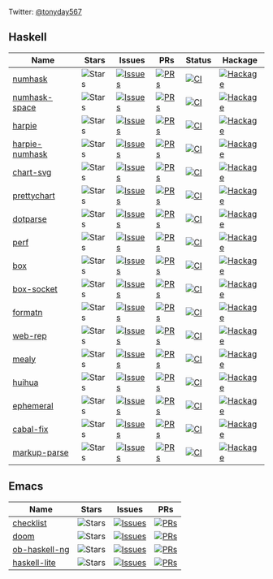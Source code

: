 Twitter: [@tonyday567](https://twitter.com/tonyday567)

## Haskell

| Name       | Stars  | Issues | PRs    | Status   | Hackage  |
| ---------- | ------ | ------ | ------ | -------- | -------- |
|[numhask](https://github.com/tonyday567/numhask) |![Stars](https://img.shields.io/github/stars/tonyday567/numhask?style=social) | [![Issues](https://img.shields.io/github/issues/tonyday567/numhask?label=%22%22)](https://github.com/tonyday567/numhask/issues) | [![PRs](https://img.shields.io/github/issues-pr/tonyday567/numhask?label=%22%22)](https://github.com/tonyday567/numhask/pulls) | [![CI](https://github.com/tonyday567/numhask/actions/workflows/haskell-ci.yml/badge.svg?branch=main)](https://github.com/tonyday567/numhask/actions) | [![Hackage](https://img.shields.io/hackage/v/numhask.svg?label=%22%22)](https://hackage.haskell.org/package/numhask)|
|[numhask-space](https://github.com/tonyday567/numhask-space) |![Stars](https://img.shields.io/github/stars/tonyday567/numhask-space?style=social) | [![Issues](https://img.shields.io/github/issues/tonyday567/numhask-space?label=%22%22)](https://github.com/tonyday567/numhask-space/issues) | [![PRs](https://img.shields.io/github/issues-pr/tonyday567/numhask-space?label=%22%22)](https://github.com/tonyday567/numhask-space/pulls) | [![CI](https://github.com/tonyday567/numhask-space/actions/workflows/haskell-ci.yml/badge.svg?branch=main)](https://github.com/tonyday567/numhask-space/actions) | [![Hackage](https://img.shields.io/hackage/v/numhask-space.svg?label=%22%22)](https://hackage.haskell.org/package/numhask-space)|
|[harpie](https://github.com/tonyday567/harpie) |![Stars](https://img.shields.io/github/stars/tonyday567/harpie?style=social) | [![Issues](https://img.shields.io/github/issues/tonyday567/harpie?label=%22%22)](https://github.com/tonyday567/harpie/issues) | [![PRs](https://img.shields.io/github/issues-pr/tonyday567/harpie?label=%22%22)](https://github.com/tonyday567/harpie/pulls) | [![CI](https://github.com/tonyday567/harpie/actions/workflows/haskell-ci.yml/badge.svg?branch=main)](https://github.com/tonyday567/harpie/actions) | [![Hackage](https://img.shields.io/hackage/v/harpie.svg?label=%22%22)](https://hackage.haskell.org/package/harpie)|
|[harpie-numhask](https://github.com/tonyday567/harpie-numhask) |![Stars](https://img.shields.io/github/stars/tonyday567/harpie-numhask?style=social) | [![Issues](https://img.shields.io/github/issues/tonyday567/harpie-numhask?label=%22%22)](https://github.com/tonyday567/harpie-numhask/issues) | [![PRs](https://img.shields.io/github/issues-pr/tonyday567/harpie-numhask?label=%22%22)](https://github.com/tonyday567/harpie-numhask/pulls) | [![CI](https://github.com/tonyday567/harpie-numhask/actions/workflows/haskell-ci.yml/badge.svg?branch=main)](https://github.com/tonyday567/harpie-numhask/actions) | [![Hackage](https://img.shields.io/hackage/v/harpie-numhask.svg?label=%22%22)](https://hackage.haskell.org/package/harpie-numhask)|
|[chart-svg](https://github.com/tonyday567/chart-svg) |![Stars](https://img.shields.io/github/stars/tonyday567/chart-svg?style=social) | [![Issues](https://img.shields.io/github/issues/tonyday567/chart-svg?label=%22%22)](https://github.com/tonyday567/chart-svg/issues) | [![PRs](https://img.shields.io/github/issues-pr/tonyday567/chart-svg?label=%22%22)](https://github.com/tonyday567/chart-svg/pulls) | [![CI](https://github.com/tonyday567/chart-svg/actions/workflows/haskell-ci.yml/badge.svg?branch=main)](https://github.com/tonyday567/chart-svg/actions) | [![Hackage](https://img.shields.io/hackage/v/chart-svg.svg?label=%22%22)](https://hackage.haskell.org/package/chart-svg)|
|[prettychart](https://github.com/tonyday567/prettychart) |![Stars](https://img.shields.io/github/stars/tonyday567/prettychart?style=social) | [![Issues](https://img.shields.io/github/issues/tonyday567/prettychart?label=%22%22)](https://github.com/tonyday567/prettychart/issues) | [![PRs](https://img.shields.io/github/issues-pr/tonyday567/prettychart?label=%22%22)](https://github.com/tonyday567/prettychart/pulls) | [![CI](https://github.com/tonyday567/prettychart/actions/workflows/haskell-ci.yml/badge.svg?branch=main)](https://github.com/tonyday567/prettychart/actions) | [![Hackage](https://img.shields.io/hackage/v/prettychart.svg?label=%22%22)](https://hackage.haskell.org/package/prettychart)|
|[dotparse](https://github.com/tonyday567/dotparse) |![Stars](https://img.shields.io/github/stars/tonyday567/dotparse?style=social) | [![Issues](https://img.shields.io/github/issues/tonyday567/dotparse?label=%22%22)](https://github.com/tonyday567/dotparse/issues) | [![PRs](https://img.shields.io/github/issues-pr/tonyday567/dotparse?label=%22%22)](https://github.com/tonyday567/dotparse/pulls) | [![CI](https://github.com/tonyday567/dotparse/actions/workflows/haskell-ci.yml/badge.svg?branch=main)](https://github.com/tonyday567/dotparse/actions) | [![Hackage](https://img.shields.io/hackage/v/dotparse.svg?label=%22%22)](https://hackage.haskell.org/package/dotparse)|
|[perf](https://github.com/tonyday567/perf) |![Stars](https://img.shields.io/github/stars/tonyday567/perf?style=social) | [![Issues](https://img.shields.io/github/issues/tonyday567/perf?label=%22%22)](https://github.com/tonyday567/perf/issues) | [![PRs](https://img.shields.io/github/issues-pr/tonyday567/perf?label=%22%22)](https://github.com/tonyday567/perf/pulls) | [![CI](https://github.com/tonyday567/perf/actions/workflows/haskell-ci.yml/badge.svg?branch=main)](https://github.com/tonyday567/perf/actions) | [![Hackage](https://img.shields.io/hackage/v/perf.svg?label=%22%22)](https://hackage.haskell.org/package/perf)|
|[box](https://github.com/tonyday567/box) |![Stars](https://img.shields.io/github/stars/tonyday567/box?style=social) | [![Issues](https://img.shields.io/github/issues/tonyday567/box?label=%22%22)](https://github.com/tonyday567/box/issues) | [![PRs](https://img.shields.io/github/issues-pr/tonyday567/box?label=%22%22)](https://github.com/tonyday567/box/pulls) | [![CI](https://github.com/tonyday567/box/actions/workflows/haskell-ci.yml/badge.svg?branch=main)](https://github.com/tonyday567/box/actions) | [![Hackage](https://img.shields.io/hackage/v/box.svg?label=%22%22)](https://hackage.haskell.org/package/box)|
|[box-socket](https://github.com/tonyday567/box-socket) |![Stars](https://img.shields.io/github/stars/tonyday567/box-socket?style=social) | [![Issues](https://img.shields.io/github/issues/tonyday567/box-socket?label=%22%22)](https://github.com/tonyday567/box-socket/issues) | [![PRs](https://img.shields.io/github/issues-pr/tonyday567/box-socket?label=%22%22)](https://github.com/tonyday567/box-socket/pulls) | [![CI](https://github.com/tonyday567/box-socket/actions/workflows/haskell-ci.yml/badge.svg?branch=main)](https://github.com/tonyday567/box-socket/actions) | [![Hackage](https://img.shields.io/hackage/v/box-socket.svg?label=%22%22)](https://hackage.haskell.org/package/box-socket)|
|[formatn](https://github.com/tonyday567/formatn) |![Stars](https://img.shields.io/github/stars/tonyday567/formatn?style=social) | [![Issues](https://img.shields.io/github/issues/tonyday567/formatn?label=%22%22)](https://github.com/tonyday567/formatn/issues) | [![PRs](https://img.shields.io/github/issues-pr/tonyday567/formatn?label=%22%22)](https://github.com/tonyday567/formatn/pulls) | [![CI](https://github.com/tonyday567/formatn/actions/workflows/haskell-ci.yml/badge.svg?branch=main)](https://github.com/tonyday567/formatn/actions) | [![Hackage](https://img.shields.io/hackage/v/formatn.svg?label=%22%22)](https://hackage.haskell.org/package/formatn)|
|[web-rep](https://github.com/tonyday567/web-rep) |![Stars](https://img.shields.io/github/stars/tonyday567/web-rep?style=social) | [![Issues](https://img.shields.io/github/issues/tonyday567/web-rep?label=%22%22)](https://github.com/tonyday567/web-rep/issues) | [![PRs](https://img.shields.io/github/issues-pr/tonyday567/web-rep?label=%22%22)](https://github.com/tonyday567/web-rep/pulls) | [![CI](https://github.com/tonyday567/web-rep/actions/workflows/haskell-ci.yml/badge.svg?branch=main)](https://github.com/tonyday567/web-rep/actions) | [![Hackage](https://img.shields.io/hackage/v/web-rep.svg?label=%22%22)](https://hackage.haskell.org/package/web-rep)|
|[mealy](https://github.com/tonyday567/mealy) |![Stars](https://img.shields.io/github/stars/tonyday567/mealy?style=social) | [![Issues](https://img.shields.io/github/issues/tonyday567/mealy?label=%22%22)](https://github.com/tonyday567/mealy/issues) | [![PRs](https://img.shields.io/github/issues-pr/tonyday567/mealy?label=%22%22)](https://github.com/tonyday567/mealy/pulls) | [![CI](https://github.com/tonyday567/mealy/actions/workflows/haskell-ci.yml/badge.svg?branch=main)](https://github.com/tonyday567/mealy/actions) | [![Hackage](https://img.shields.io/hackage/v/mealy.svg?label=%22%22)](https://hackage.haskell.org/package/mealy)|
|[huihua](https://github.com/tonyday567/huihua) |![Stars](https://img.shields.io/github/stars/tonyday567/huihua?style=social) | [![Issues](https://img.shields.io/github/issues/tonyday567/huihua?label=%22%22)](https://github.com/tonyday567/huihua/issues) | [![PRs](https://img.shields.io/github/issues-pr/tonyday567/huihua?label=%22%22)](https://github.com/tonyday567/huihua/pulls) | [![CI](https://github.com/tonyday567/huihua/actions/workflows/haskell-ci.yml/badge.svg?branch=main)](https://github.com/tonyday567/huihua/actions) | [![Hackage](https://img.shields.io/hackage/v/huihua.svg?label=%22%22)](https://hackage.haskell.org/package/huihua)|
|[ephemeral](https://github.com/tonyday567/ephemeral) |![Stars](https://img.shields.io/github/stars/tonyday567/ephemeral?style=social) | [![Issues](https://img.shields.io/github/issues/tonyday567/ephemeral?label=%22%22)](https://github.com/tonyday567/ephemeral/issues) | [![PRs](https://img.shields.io/github/issues-pr/tonyday567/ephemeral?label=%22%22)](https://github.com/tonyday567/ephemeral/pulls) | [![CI](https://github.com/tonyday567/ephemeral/actions/workflows/haskell-ci.yml/badge.svg?branch=main)](https://github.com/tonyday567/ephemeral/actions) | [![Hackage](https://img.shields.io/hackage/v/ephemeral.svg?label=%22%22)](https://hackage.haskell.org/package/ephemeral)|
|[cabal-fix](https://github.com/tonyday567/cabal-fix) |![Stars](https://img.shields.io/github/stars/tonyday567/cabal-fix?style=social) | [![Issues](https://img.shields.io/github/issues/tonyday567/cabal-fix?label=%22%22)](https://github.com/tonyday567/cabal-fix/issues) | [![PRs](https://img.shields.io/github/issues-pr/tonyday567/cabal-fix?label=%22%22)](https://github.com/tonyday567/cabal-fix/pulls) | [![CI](https://github.com/tonyday567/cabal-fix/actions/workflows/haskell-ci.yml/badge.svg?branch=main)](https://github.com/tonyday567/cabal-fix/actions) | [![Hackage](https://img.shields.io/hackage/v/cabal-fix.svg?label=%22%22)](https://hackage.haskell.org/package/cabal-fix)|
|[markup-parse](https://github.com/tonyday567/markup-parse) |![Stars](https://img.shields.io/github/stars/tonyday567/markup-parse?style=social) | [![Issues](https://img.shields.io/github/issues/tonyday567/markup-parse?label=%22%22)](https://github.com/tonyday567/markup-parse/issues) | [![PRs](https://img.shields.io/github/issues-pr/tonyday567/markup-parse?label=%22%22)](https://github.com/tonyday567/markup-parse/pulls) | [![CI](https://github.com/tonyday567/markup-parse/actions/workflows/haskell-ci.yml/badge.svg?branch=main)](https://github.com/tonyday567/markup-parse/actions) | [![Hackage](https://img.shields.io/hackage/v/markup-parse.svg?label=%22%22)](https://hackage.haskell.org/package/markup-parse)|


## Emacs

| Name       | Stars  | Issues | PRs    |
| ---------- | ------ | ------ | ------ |
|[checklist](https://github.com/tonyday567/checklist) |![Stars](https://img.shields.io/github/stars/tonyday567/checklist?style=social) | [![Issues](https://img.shields.io/github/issues/tonyday567/checklist?label=%22%22)](https://github.com/tonyday567/checklist/issues) | [![PRs](https://img.shields.io/github/issues-pr/tonyday567/checklist?label=%22%22)](https://github.com/tonyday567/checklist/pulls) |
|[doom](https://github.com/tonyday567/doom) |![Stars](https://img.shields.io/github/stars/tonyday567/doom?style=social) | [![Issues](https://img.shields.io/github/issues/tonyday567/doom?label=%22%22)](https://github.com/tonyday567/doom/issues) | [![PRs](https://img.shields.io/github/issues-pr/tonyday567/doom?label=%22%22)](https://github.com/tonyday567/doom/pulls) |
|[ob-haskell-ng](https://github.com/tonyday567/ob-haskell-ng) |![Stars](https://img.shields.io/github/stars/tonyday567/ob-haskell-ng?style=social) | [![Issues](https://img.shields.io/github/issues/tonyday567/ob-haskell-ng?label=%22%22)](https://github.com/tonyday567/ob-haskell-ng/issues) | [![PRs](https://img.shields.io/github/issues-pr/tonyday567/ob-haskell-ng?label=%22%22)](https://github.com/tonyday567/ob-haskell-ng/pulls) |
|[haskell-lite](https://github.com/tonyday567/haskell-lite) |![Stars](https://img.shields.io/github/stars/tonyday567/haskell-lite?style=social) | [![Issues](https://img.shields.io/github/issues/tonyday567/haskell-lite?label=%22%22)](https://github.com/tonyday567/haskell-lite/issues) | [![PRs](https://img.shields.io/github/issues-pr/tonyday567/haskell-lite?label=%22%22)](https://github.com/tonyday567/haskell-lite/pulls) |
